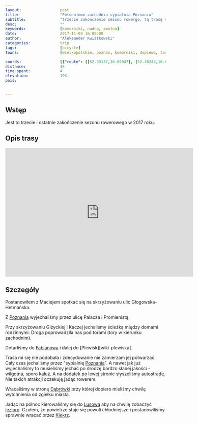 ```yaml
---
layout:                 post
title:                  "Południowo-zachodnia sypialnia Poznania"
subtitle:               "trzecie zakończenie sezonu rowergo, tą trasę można by zdecydowanie ulepszyć eliminując południową część"
desc:                   ""
keywords:               [komorniki, nudna, smutna]
date:                   2017-11-04 16:00:00
author:                 "Aleksander Kwiatkowski"
categories:             trip
tags:                   [bicycle]
towns:                  [wielkopolskie, poznan, komorniki, dopiewo, tarnowo_podgorne, rokietnica]

coords:                 [{"route": [[52.39137,16.89047], [52.38242,16.87416], [52.37870,16.84652], [52.36895,16.84309], [52.36151,16.80859], [52.36402,16.80575], [52.35081,16.77614], [52.35737,16.75314], [52.36722,16.73649], [52.37953,16.74499], [52.38807,16.74499], [52.40049,16.71357], [52.40667,16.71889], [52.42410,16.71769], [52.43383,16.70104], [52.44859,16.72404], [52.46166,16.73486], [52.47745,16.76146], [52.47547,16.78953]], "type": "bicycle"}]
distance:               48
time_spent:             4
elevation:              193  
pois:


---
```


[wiki-poznan]: https://pl.wikipedia.org/wiki/Pozna%C5%84
[wiki-fabianowo]: https://pl.wikipedia.org/wiki/Fabianowo
[wiki-plewisk]: https://pl.wikipedia.org/wiki/Plewiska
[wiki-dabrowka]: https://pl.wikipedia.org/wiki/D%C4%85br%C3%B3wka_(powiat_pozna%C5%84ski)
[wiki-lusowo]: https://pl.wikipedia.org/wiki/Lusowo_(wojew%C3%B3dztwo_wielkopolskie)
[wiki-jezioro-lusowskie]: https://pl.wikipedia.org/wiki/Jezioro_Lusowskie
[wiki-kiekrz]: https://pl.wikipedia.org/wiki/Kiekrz_(wojew%C3%B3dztwo_wielkopolskie)


Wstęp
-----

Jest to trzecie i ostatnie zakończenie sezonu rowerowego w 2017 roku.

Opis trasy
----------

<iframe height='405' width='590' frameborder='0' allowtransparency='true' scrolling='no' src='https://www.strava.com/activities/1260829237/embed/94cf3e3c5b0d1212738a0e2c73adb8eafcf0111f'></iframe>

Szczegóły
---------

Postanowiłem z Maciejem spotkać się na skrzyżowaniu ulic
Głogowska-Hetmańska.

Z [Poznania][wiki-poznan] wyjechaliśmy przez ulicę Palacza i Promienistą.

Przy skrzyżowaniu Giżyckiej i Kaczej jechaliśmy ścieżką między domami rodzinnymi.
Droga poprowadziła nas pod torami (tory w kierunku zachodnim).

Dotarliśmy do [Fabianowa][wiki-fabianowo] i dalej do [Plewisk][wiki-plewiska].

Trasa mi się nie podobała i zdecydowanie nie zamierzam jej potwarzać. Cały czas
jechaliśmy przez "sypialnię [Poznania][wiki-poznan]". A nawet jak już wyjechaliśmy
to musieliśmy jechać po drodzę bardzo słabej jakości - wilgotna, sporo kałuż.
A na dodatek po lewej stronie słyszeliśmy autostradę.
Nie takich atrakcji oczekuję jadąc rowerem.

Wracaliśmy w stronę [Dąbrówki][wiki-dabrowka] przy której dopiero mieliśmy
chwilę wytchnienia od zgiełku miasta.

Jadąc na północ kierowaliśmy się do [Lusowa][wiki-lusowo] aby na chwilę
zobaczyć [jezioro][wiki-jezioro-lusowskie]. Czułem, że powietrze
staje się powoli chłodniejsze i postanowiliśmy sprawnie wracać
przez [Kiekrz][wiki-kiekrz].
